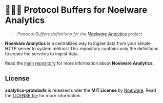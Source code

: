 # 🐻‍❄️🐾 Protocol Buffers for Noelware Analytics
> *Protocol Buffers definitions for the [Noelware Analytics](https://analytics.noelware.org) project*

**Noelware Analytics** is a centralized way to ingest data from your simple HTTP server to system metrics! This repository contains only the definitions to create the services to ingest data.

Read the [main repository](https://github.com/Noelware/Analytics) for more information about **Noelware Analytics**.

## License
**analytics-protobufs** is released under the **MIT License** by [Noelware](https://noelware.org). Read the [LICENSE file](./LICENSE) for more information.

